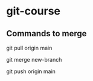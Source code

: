 # git-course

## Commands to merge
git pull origin main

git merge new-branch 

git push origin main
